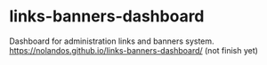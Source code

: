 # links-banners-dashboard
Dashboard for administration links and banners system. 
https://nolandos.github.io/links-banners-dashboard/ (not finish yet)
